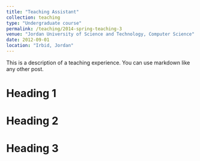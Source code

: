 ```yaml
---
title: "Teaching Assistant"
collection: teaching
type: "Undergraduate course"
permalink: /teaching/2014-spring-teaching-3
venue: "Jordan University of Science and Technology, Computer Science"
date: 2012-09-01
location: "Irbid, Jordan"
---
```


This is a description of a teaching experience. You can use markdown like any other post.

Heading 1
======

Heading 2
======

Heading 3
======